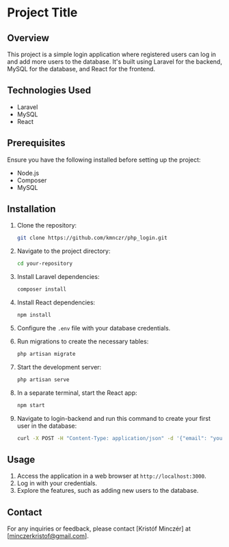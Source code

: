 # Project Title

## Overview

This project is a simple login application where registered users can log in and add more users to the database. It's built using Laravel for the backend, MySQL for the database, and React for the frontend.

## Technologies Used

- Laravel
- MySQL
- React

## Prerequisites

Ensure you have the following installed before setting up the project:

- Node.js
- Composer
- MySQL

## Installation

1. Clone the repository:

    ```bash
    git clone https://github.com/kmnczr/php_login.git
    ```

2. Navigate to the project directory:

    ```bash
    cd your-repository
    ```

3. Install Laravel dependencies:

    ```bash
    composer install
    ```

4. Install React dependencies:

    ```bash
    npm install
    ```

5. Configure the `.env` file with your database credentials.

6. Run migrations to create the necessary tables:

    ```bash
    php artisan migrate
    ```

7. Start the development server:

    ```bash
    php artisan serve
    ```

8. In a separate terminal, start the React app:

    ```bash
    npm start
    ```
9. Navigate to login-backend and run this command to create your first user in the database:

    ```bash
    curl -X POST -H "Content-Type: application/json" -d '{"email": "your_email", "password": "your_password"}' http://127.0.0.1:8000/api/users
    ```

## Usage

1. Access the application in a web browser at `http://localhost:3000`.
2. Log in with your credentials.
3. Explore the features, such as adding new users to the database.

## Contact

For any inquiries or feedback, please contact [Kristóf Minczér] at [minczerkristof@gmail.com].

